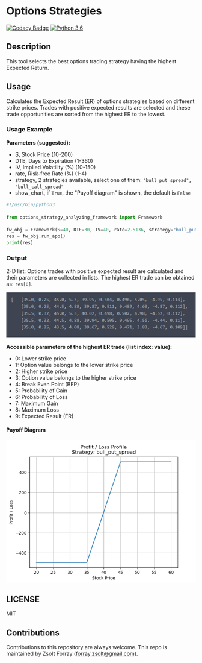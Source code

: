 # Options Strategies

[![Codacy Badge](https://api.codacy.com/project/badge/Grade/97645bd4d71b41e5a175cd2d10465a11)](https://www.codacy.com/app/forray.zsolt/options-strategies?utm_source=github.com&amp;utm_medium=referral&amp;utm_content=Zsolt-Forray/options-strategies&amp;utm_campaign=Badge_Grade)
[![Python 3.6](https://img.shields.io/badge/python-3.6-blue.svg)](https://www.python.org/downloads/release/python-360/)

## Description
This tool selects the best options trading strategy having the highest Expected Return.

## Usage
Calculates the Expected Result (ER) of options strategies based on different strike prices. Trades with positive expected results are selected and these trade opportunities are sorted from the highest ER to the lowest.

### Usage Example

**Parameters (suggested):**

* S, Stock Price (10-200)
* DTE, Days to Expiration (1-360)
* IV, Implied Volatility (%) (10-150)
* rate, Risk-free Rate (%) (1-4)
* strategy, 2 strategies available, select one of them: `"bull_put_spread", "bull_call_spread"`
* show_chart, if `True`, the "Payoff diagram" is shown, the default is `False`

```python
#!/usr/bin/python3

from options_strategy_analyzing_framework import Framework

fw_obj = Framework(S=40, DTE=30, IV=40, rate=2.5136, strategy="bull_put_spread", show_chart=True)
res = fw_obj.run_app()
print(res)
```

### Output
2-D list: Options trades with positive expected result are calculated and their parameters are collected in lists. The highest ER trade can be obtained as: `res[0]`.

![Screenshot](/png/opt_strategy_output.png)

**Accessible parameters of the highest ER trade (list index: value):**

* 0: Lower strike price
* 1: Option value belongs to the lower strike price
* 2: Higher strike price
* 3: Option value belongs to the higher strike price
* 4: Break Even Point (BEP)
* 5: Probability of Gain
* 6: Probability of Loss
* 7: Maximum Gain
* 8: Maximum Loss
* 9: Expected Result (ER)

#### Payoff Diagram

![Screenshot](/png/payoff_chart.png)

## LICENSE
MIT

## Contributions
Contributions to this repository are always welcome.
This repo is maintained by Zsolt Forray (forray.zsolt@gmail.com).

